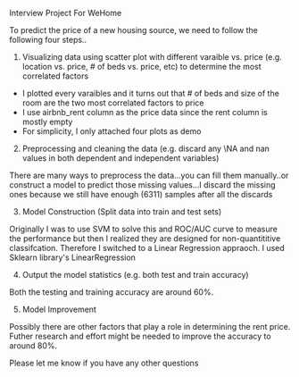 Interview Project For WeHome

To predict the price of a new housing source, we need to follow the following four steps..

1) Visualizing data using scatter plot with different varaible vs. price (e.g. location vs. price, # of beds vs. price, etc) to determine the most correlated factors

- I plotted every varaibles and it turns out that # of beds and size of the room are the two most correlated factors to price
- I use airbnb_rent column as the price data since the rent column is mostly empty
- For simplicity, I only attached four plots as demo

2) Preprocessing and cleaning the data (e.g. discard any \\NA and nan values in both dependent and independent variables)

There are many ways to preprocess the data...you can fill them manually..or construct a model to predict those missing values...I discard the missing ones because we still have enough (6311) samples after all the discards

3) Model Construction (Split data into train and test sets)

Originally I was to use SVM to solve this and ROC/AUC curve to measure the performance but then I realized they are designed for non-quantititive classifcation. Therefore I switched to a Linear Regression appraoch. I used Sklearn library's LinearRegression

4) Output the model statistics (e.g. both test and train accuracy)

Both the testing and training accuracy are around 60%. 

5) Model Improvement

Possibly there are other factors that play a role in determining the rent price. Futher research and effort might be needed to improve the accuracy to around 80%.

Please let me know if you have any other questions

